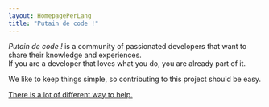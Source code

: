 ```yaml
---
layout: HomepagePerLang
title: "Putain de code !"
---
```


<em>Putain de code !</em>
is a community of passionated developers that want to share their knowledge and
experiences.  
If you are a developer that loves what you do, you are already part of it.

We like to keep things simple, so contributing to this project should be easy.

[There is a lot of different way to help.](/en/contributing/)
